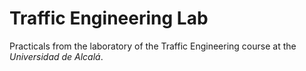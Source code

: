 # Traffic Engineering Lab
Practicals from the laboratory of the Traffic Engineering course at the *Universidad de Alcalá*.
